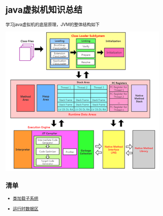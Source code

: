 # java虚拟机知识总结
学习java虚拟机的底层原理，JVM的整体结构如下

![jvm整体结构](https://github.com/jackhusky/jvm/blob/main/docs/images/jvm整体结构.png)

## 清单

- [类加载子系统](https://github.com/jackhusky/jvm/blob/main/docs/类加载子系统.md)

- [运行时数据区](https://github.com/jackhusky/jvm/blob/main/docs/运行时数据区.md)

